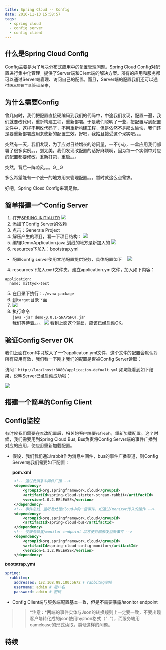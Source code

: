 ```yaml
---
title: Spring Cloud -- Config
date: 2016-11-13 15:58:57
tags: 
  - spring cloud
  - config server
  - config client
---
```


## 什么是Spring Cloud Config
Config主要是为了解决分布式应用中的配置管理问题。Spring Cloud Config对配置进行集中化管理，提供了Server端和Client端的解决方案。所有的应用和服务都可以通过Server端管理、访问自己的配置。而且，Server端的配置我们还可以通过`版本管理工具`管理起来。

## 为什么需要Config

曾几何时，我们把配置直接硬编码到我们的代码中，中途我们发现，配置一遍，我们就要改代码，重新构建工程，重新部署。于是我们聪明了一些，把配置写到配置文件中，这样不用改代码了，不用重新构建工程，但是依然不是那么愉快，我们还是要重新部署应用来使新的配置生效。好吧，我姑且接受这个现实吧。。。

突然有一天，我们发现，为了应对日益增长的访问量，一不小心，一盒应用我们部署了很多实例。。。别太美，我们发现改配置的话好麻烦啊，因为每一个实例中对应的配置都要修改，重新打包，重启。。。

突然，背后一阵凉风。。。ʘ‿ʘ

多么希望能有一个统一的地方用来管理配置。。。暂时就这么点需求。

好吧，Spring Cloud Config来满足你。

## 简单搭建一个Config Server
1. 打开[SPRING INITIALIZR](https://start.spring.io/)
![](http://ogj4ygzvp.bkt.clouddn.com/SPRING%20INITIALIZR%20.png)
2. 添加了Config Server的依赖
3. 点击：Generate Project
4. 解压产生的项目，看一下项目结构：
![](http://ogj4ygzvp.bkt.clouddn.com/%E5%B1%8F%E5%B9%95%E5%BF%AB%E7%85%A7%202016-11-13%20%E4%B8%8B%E5%8D%885.15.31.png)
4. 编辑DemoApplication.java,划线的地方是新加入的
![](http://ogj4ygzvp.bkt.clouddn.com/config%20server%20enable.png)
4. resources下加入：bootstrap.yml
- 配置config server使用本地配置提供服务，具体配置如下：
![](http://ogj4ygzvp.bkt.clouddn.com/%E5%B1%8F%E5%B9%95%E5%BF%AB%E7%85%A7%202016-11-13%20%E4%B8%8B%E5%8D%887.15.42.png)
4. resources下加入`conf`文件夹，建立application.yml文件，加入如下内容：

```
application:
  name: mittyok-test
```
5. 在目录下执行：`./mvnw package`
6. 到`target`目录下面
7. ![](http://ogj4ygzvp.bkt.clouddn.com/%E5%B1%8F%E5%B9%95%E5%BF%AB%E7%85%A7%202016-11-13%20%E4%B8%8B%E5%8D%885.28.42.png)
8. 执行命令<br>`java -jar demo-0.0.1-SNAPSHOT.jar`<br>
我们等待着。。。
![](http://ogj4ygzvp.bkt.clouddn.com/%E5%B1%8F%E5%B9%95%E5%BF%AB%E7%85%A7%202016-11-13%20%E4%B8%8B%E5%8D%885.31.48.png)
看到上面这个输出，应该已经启动OK。

## 验证Config Server OK
我们上面在conf中只放入了一个application.yml文件，这个文件的配置会默认对所有应用有效，我们看一下刚才我们的配置是否被Config Server读取：

访问：`http://localhost:8080/application-defualt.yml`
如果能看到如下结果，说明Server已经启动成功啦：

![](http://ogj4ygzvp.bkt.clouddn.com/%E5%B1%8F%E5%B9%95%E5%BF%AB%E7%85%A7%202016-11-13%20%E4%B8%8B%E5%8D%887.32.28.png)

## 搭建一个简单的Config Client

## Config监控
有时候我们需要在修改配置后，相关的客户端要refresh，重新加载配置。这个时候，我们需要用到Spring 
Cloud Bus, Bus负责将Config Server端的事件广播到对应的应用，使应用重新加载配置。

- 假设，我们我们通过rabbit作为消息中间件，bus的事件广播渠道，则Config Server端我们需要如下配置：

	**pom.xml**

```xml
	<!-- 通过此消息中间件广播 -->
	<dependency>
	    <groupId>org.springframework.cloud</groupId>
	    <artifactId>spring-cloud-starter-stream-rabbit</artifactId>
	    <version>1.0.2.RELEASE</version>
	</dependency>
	<!-- 事件总线，监听及处理cloud中的一些事件，如通过/monitor传入的操作 -->
	<dependency>
	    <groupId>org.springframework.cloud</groupId>
	    <artifactId>spring-cloud-bus</artifactId>
	</dependency>
	<!-- 使服务暴露/monitor endpoint 以方便外部触发监听事件 -->
	<dependency>
	    <groupId>org.springframework.cloud</groupId>
	    <artifactId>spring-cloud-config-monitor</artifactId>
	    <version>1.1.2.RELEASE</version>
	</dependency>
```
**bootstrap.yml**

```yml
spring:
  rabbitmq:
    addresses: 192.168.99.100:5672 # rabbitmq地址
    username: admin # 用户名
    password: admin # 密码
```

- Config Client端与服务端配置基本一致，但是不需要暴露/monitor endpoint

>> *注意：*两端的事件实体与Json的转换规则上一定要一致，不要出现客户端转化成的json使用hyphon格式（"`-`"），而服务端用camelcase的形式读取，类似这样的问题。


## 待续